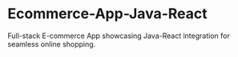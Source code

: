 # Ecommerce-App-Java-React
Full-stack E-commerce App showcasing Java-React integration for seamless online shopping.
